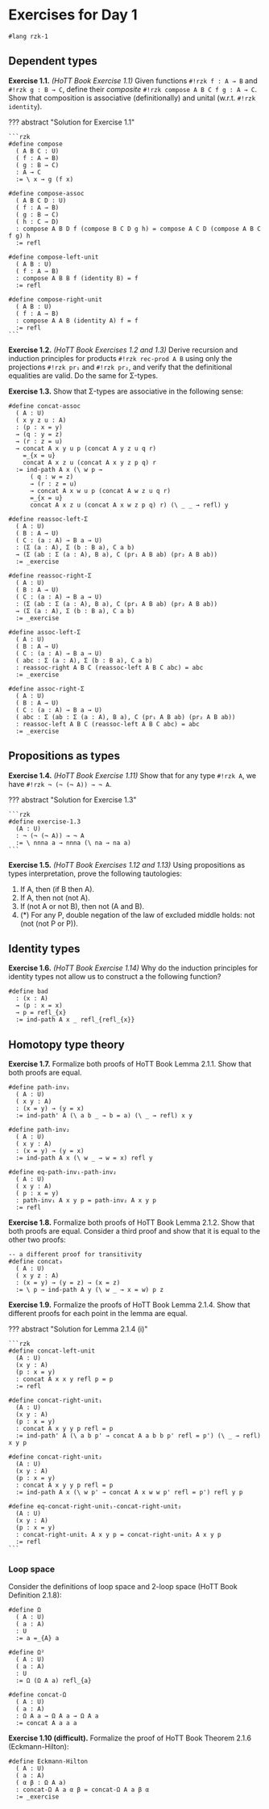 # Exercises for Day 1

```rzk
#lang rzk-1
```

## Dependent types

**Exercise 1.1.** _(HoTT Book Exercise 1.1)_
Given functions `#!rzk f : A → B` and `#!rzk g : B → C`,
define their _composite_ `#!rzk compose A B C f g : A → C`.
Show that composition is associative (definitionally)
and unital (w.r.t. `#!rzk identity`).

??? abstract "Solution for Exercise 1.1"

    ```rzk
    #define compose
      ( A B C : U)
      ( f : A → B)
      ( g : B → C)
      : A → C
      := \ x → g (f x)

    #define compose-assoc
      ( A B C D : U)
      ( f : A → B)
      ( g : B → C)
      ( h : C → D)
      : compose A B D f (compose B C D g h) = compose A C D (compose A B C f g) h
      := refl

    #define compose-left-unit
      ( A B : U)
      ( f : A → B)
      : compose A B B f (identity B) = f
      := refl

    #define compose-right-unit
      ( A B : U)
      ( f : A → B)
      : compose A A B (identity A) f = f
      := refl
    ```

**Exercise 1.2.** _(HoTT Book Exercises 1.2 and 1.3)_
Derive recursion and induction principles for products `#!rzk rec-prod A B`
using only the projections `#!rzk pr₁` and `#!rzk pr₂`,
and verify that the definitional equalities are valid.
Do the same for Σ-types.

**Exercise 1.3.**
Show that Σ-types are associative in the following sense:

```rzk
#define concat-assoc
  ( A : U)
  ( x y z u : A)
  : (p : x = y)
  → (q : y = z)
  → (r : z = u)
  → concat A x y u p (concat A y z u q r)
    =_{x = u}
    concat A x z u (concat A x y z p q) r
  := ind-path A x (\ w p →
      ( q : w = z)
      → (r : z = u)
      → concat A x w u p (concat A w z u q r)
      =_{x = u}
      concat A x z u (concat A x w z p q) r) (\ _ _ → refl) y
```

```{exercise .rzk}
#define reassoc-left-Σ
  ( A : U)
  ( B : A → U)
  ( C : (a : A) → B a → U)
  : (Σ (a : A), Σ (b : B a), C a b)
  → (Σ (ab : Σ (a : A), B a), C (pr₁ A B ab) (pr₂ A B ab))
  := _exercise

#define reassoc-right-Σ
  ( A : U)
  ( B : A → U)
  ( C : (a : A) → B a → U)
  : (Σ (ab : Σ (a : A), B a), C (pr₁ A B ab) (pr₂ A B ab))
  → (Σ (a : A), Σ (b : B a), C a b)
  := _exercise

#define assoc-left-Σ
  ( A : U)
  ( B : A → U)
  ( C : (a : A) → B a → U)
  ( abc : Σ (a : A), Σ (b : B a), C a b)
  : reassoc-right A B C (reassoc-left A B C abc) = abc
  := _exercise

#define assoc-right-Σ
  ( A : U)
  ( B : A → U)
  ( C : (a : A) → B a → U)
  ( abc : Σ (ab : Σ (a : A), B a), C (pr₁ A B ab) (pr₂ A B ab))
  : reassoc-left A B C (reassoc-left A B C abc) = abc
  := _exercise
```

## Propositions as types

**Exercise 1.4.** _(HoTT Book Exercise 1.11)_
Show that for any type `#!rzk A`, we have `#!rzk ¬ (¬ (¬ A)) → ¬ A`.

??? abstract "Solution for Exercise 1.3"

    ```rzk
    #define exercise-1.3
      (A : U)
      : ¬ (¬ (¬ A)) → ¬ A
      := \ nnna a → nnna (\ na → na a)
    ```

**Exercise 1.5.** _(HoTT Book Exercises 1.12 and 1.13)_
Using propositions as types interpretation, prove the following tautologies:

1. If A, then (if B then A).
2. If A, then not (not A).
3. If (not A or not B), then not (A and B).
4. (*) For any P, double negation of the law of excluded middle holds: not (not (not P or P)).

## Identity types

**Exercise 1.6.** _(HoTT Book Exercise 1.14)_
Why do the induction principles for identity types not allow us to construct a
the following function?

```{unchecked .rzk}
#define bad
  : (x : A)
  → (p : x = x)
  → p = refl_{x}
  := ind-path A x _ refl_{refl_{x}}
```

## Homotopy type theory

**Exercise 1.7.**
Formalize both proofs of HoTT Book Lemma 2.1.1.
Show that both proofs are equal.

```rzk
#define path-inv₁
  ( A : U)
  ( x y : A)
  : (x = y) → (y = x)
  := ind-path' A (\ a b _ → b = a) (\ _ → refl) x y

#define path-inv₂
  ( A : U)
  ( x y : A)
  : (x = y) → (y = x)
  := ind-path A x (\ w _ → w = x) refl y

#define eq-path-inv₁-path-inv₂
  ( A : U)
  ( x y : A)
  ( p : x = y)
  : path-inv₁ A x y p = path-inv₂ A x y p
  := refl
```

**Exercise 1.8.**
Formalize both proofs of HoTT Book Lemma 2.1.2.
Show that both proofs are equal.
Consider a third proof and show that it is equal to the other two proofs:

```rzk
-- a different proof for transitivity
#define concat₃
  ( A : U)
  ( x y z : A)
  : (x = y) → (y = z) → (x = z)
  := \ p → ind-path A y (\ w _ → x = w) p z
```

**Exercise 1.9.**
Formalize the proofs of HoTT Book Lemma 2.1.4.
Show that different proofs for each point in the lemma are equal.

??? abstract "Solution for Lemma 2.1.4 (i)"

    ```rzk
    #define concat-left-unit
      (A : U)
      (x y : A)
      (p : x = y)
      : concat A x x y refl p = p
      := refl

    #define concat-right-unit₁
      (A : U)
      (x y : A)
      (p : x = y)
      : concat A x y y p refl = p
      := ind-path' A (\ a b p' → concat A a b b p' refl = p') (\ _ → refl) x y p

    #define concat-right-unit₂
      (A : U)
      (x y : A)
      (p : x = y)
      : concat A x y y p refl = p
      := ind-path A x (\ w p' → concat A x w w p' refl = p') refl y p

    #define eq-concat-right-unit₁-concat-right-unit₂
      (A : U)
      (x y : A)
      (p : x = y)
      : concat-right-unit₁ A x y p = concat-right-unit₂ A x y p
      := refl
    ```

### Loop space

Consider the definitions of loop space and 2-loop space (HoTT Book Definition 2.1.8):

```rzk
#define Ω
  ( A : U)
  ( a : A)
  : U
  := a =_{A} a

#define Ω²
  ( A : U)
  ( a : A)
  : U
  := Ω (Ω A a) refl_{a}

#define concat-Ω
  ( A : U)
  ( a : A)
  : Ω A a → Ω A a → Ω A a
  := concat A a a a
```

**Exercise 1.10 (difficult).**
Formalize the proof of HoTT Book Theorem 2.1.6 (Eckmann-Hilton):

```{exercise .rzk}
#define Eckmann-Hilton
  ( A : U)
  ( a : A)
  ( α β : Ω A a)
  : concat-Ω A a α β = concat-Ω A a β α
  := _exercise
```
